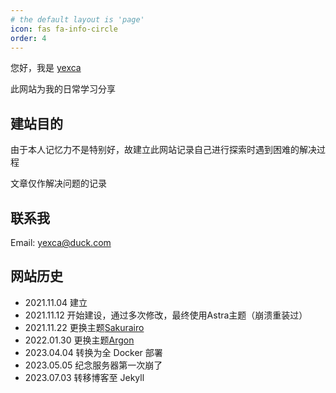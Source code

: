 ```yaml
---
# the default layout is 'page'
icon: fas fa-info-circle
order: 4
---
```


您好，我是 [yexca](https://lit.link/yexca)

此网站为我的日常学习分享

## 建站目的

由于本人记忆力不是特别好，故建立此网站记录自己进行探索时遇到困难的解决过程

文章仅作解决问题的记录

## 联系我

Email: <yexca@duck.com>

## 网站历史

- 2021.11.04 建立
- 2021.11.12 开始建设，通过多次修改，最终使用Astra主题（崩溃重装过）
- 2021.11.22 更换主题[Sakurairo](https://iro.tw/)
- 2022.01.30 更换主题[Argon](https://github.com/solstice23/argon-theme)
- 2023.04.04 转换为全 Docker 部署
- 2023.05.05 纪念服务器第一次崩了
- 2023.07.03 转移博客至 Jekyll
